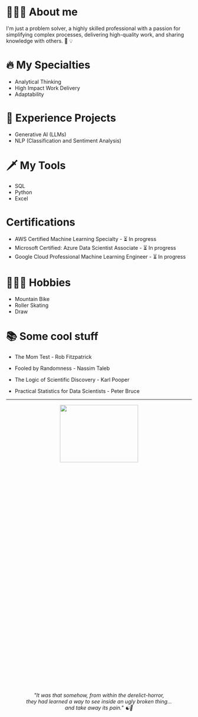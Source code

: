 
# 🙋🏻‍♂️ About me

I'm just a problem solver, a highly skilled professional with a passion for simplifying complex processes, delivering high-quality work, and sharing knowledge with others. 🍃 :bulb:

# 🔥 My Specialties

- Analytical Thinking
- High Impact Work Delivery
- Adaptability

# 📝 Experience Projects 
- Generative AI (LLMs)
- NLP (Classification and Sentiment Analysis)

# 🗡 My Tools
- SQL
- Python
- Excel

# Certifications
- AWS Certified Machine Learning Specialty - ⏳ In progress
- Microsoft Certified: Azure Data Scientist Associate - ⏳ In progress
- Google Cloud Professional Machine Learning Engineer - ⏳ In progress

# 💆🏻‍♂️ Hobbies

- Mountain Bike
- Roller Skating
- Draw

# 📚 Some cool stuff

- The Mom Test - Rob Fitzpatrick

- Fooled by Randomness - Nassim Taleb

- The Logic of Scientific Discovery - Karl Pooper

- Practical Statistics for Data Scientists - Peter Bruce

---

<p align="center">
  <a href="https://youtu.be/xPr0BfEcaCQ">
    <img  width="65%" height="20%" src="https://raw.githubusercontent.com/breno-jesus-fernandes/breno-jesus-fernandes/refs/heads/latest_branch/img/default_bg.jpg"> </br>
  </a>
  <i>"It was that somehow, from within the derelict-horror, </br>
      they had learned a way to see inside an ugly broken thing... </br>
      and take away its pain." ☯🍃 
  </i> </br></br>
</p>
 

